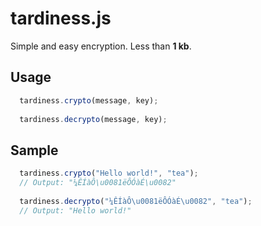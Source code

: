# tardiness.js

Simple and easy encryption. Less than **1 kb**.



## Usage

```js
  tardiness.crypto(message, key);
  
  tardiness.decrypto(message, key);
```

## Sample

```js
  tardiness.crypto("Hello world!", "tea");
  // Output: "¼ÊÍàÔ\u0081ëÔÓàÉ\u0082"
  
  tardiness.decrypto("¼ÊÍàÔ\u0081ëÔÓàÉ\u0082", "tea");
  // Output: "Hello world!"
```
